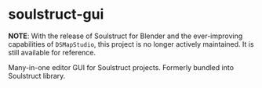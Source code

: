 # soulstruct-gui

**NOTE**: With the release of Soulstruct for Blender and the ever-improving capabilities of
`DSMapStudio`, this project is no longer actively maintained. It is still available for reference.

Many-in-one editor GUI for Soulstruct projects. Formerly bundled into Soulstruct library.
